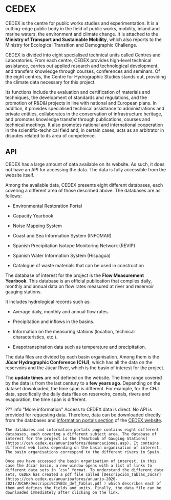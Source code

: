 # CEDEX
CEDEX is the centre for public works studies and experimentation. It is a cutting-edge public body in the field of public works, mobility, inland and marine waters, the environment and climate change. It is attached to the **Ministry of Transport and Sustainable Mobility**, which also reports to the Ministry for Ecological Transition and Demographic Challenge.  

CEDEX is divided into eight specialised technical units called Centres and Laboratories. From each centre, CEDEX provides high-level technical assistance, carries out applied research and technological development, and transfers knowledge through courses, conferences and seminars. Of the eight centres, the Centre for Hydrographic Studies stands out, providing the climate data necessary for this project. 

Its functions include the evaluation and certification of materials and techniques, the development of standards and regulations, and the promotion of R&D&I projects in line with national and European plans. In addition, it provides specialised technical assistance to administrations and private entities, collaborates in the conservation of infrastructure heritage, and promotes knowledge transfer through publications, courses and technical meetings. It also promotes national and international cooperation in the scientific-technical field and, in certain cases, acts as an arbitrator in disputes related to its area of competence. 
 
## API
CEDEX has a large amount of data available on its website. As such, it does not have an API for accessing the data. The data is fully accessible from the website itself.  

Among the available data, CEDEX presents eight different databases, each covering a different area of those described above. The databases are as follows: 

- Environmental Restoration Portal 

- Capacity Yearbook 

- Noise Mapping System 

- Coast and Sea Information System (INFOMAR) 

- Spanish Precipitation Isotope Monitoring Network (REVIP) 

- Spanish Water Information System (Hispagua) 

- Catalogue of waste materials that can be used in construction 

The database of interest for the project is the **Flow Measurement Yearbook**. This database is an official publication that compiles daily, monthly and annual data on flow rates measured at river and reservoir gauging stations. 

It includes hydrological records such as: 

- Average daily, monthly and annual flow rates. 

- Precipitation and inflows in the basins.

- Information on the measuring stations (location, technical characteristics, etc.).

- Evapotranspiration data such as temperature and precipitation. 

The data files are divided by each basin organisation. Among them is the **Júcar Hydrographic Conference (CHJ)**, which has all the data on the reservoirs and the Júcar River, which is the basin of interest for the project. 

The **update times** are not defined on the website. The time range covered by the data is from the last century to a **few years ago**. Depending on the dataset downloaded, the time span is different. For example, for the CHJ data, specifically the daily data files on reservoirs, canals, rivers and evaporation, the time span is different. 

??? info "More information"
    Access to CEDEX data is direct. No API is provided for requesting data. Therefore, data can be downloaded directly from the databases and  [information portals section](https://www.cedex.es/bases-de-datos-y-portales-de-informacion) of the [CEDEX website](https://www.cedex.es/).  

    The databases and information portals page contains eight different databases, each covering a different subject area. The database of interest for the project is the [Yearbook of Gauging Stations](https://ceh.cedex.es/anuarioaforos/demarcaciones.asp). It contains different web links depending on the basin organisation of interest. The basin organisations correspond to the different rivers in Spain. 

    Once you have accessed the basin organisation of interest, in this case the Júcar basin, a new window opens with a list of links to different data sets in ‘csv’ format. To understand the different data sets, CEDEX has created a pdf file called [Descripción_Tablas_Júcar](https://ceh.cedex.es/anuarioaforos/anuario-2020-2021/JUCAR/Descripci%C3%B3n_def_Tablas.pdf ) which describes each of them and defines the fields and units. Finally, the data file can be downloaded immediately after clicking on the link.  